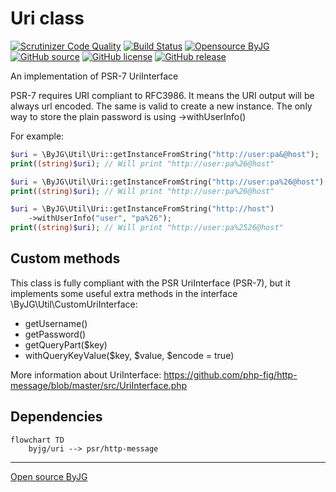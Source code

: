 # Uri class

[![Scrutinizer Code Quality](https://scrutinizer-ci.com/g/byjg/uri/badges/quality-score.png?b=master)](https://scrutinizer-ci.com/g/byjg/uri/?branch=master)
[![Build Status](https://github.com/byjg/uri/actions/workflows/phpunit.yml/badge.svg?branch=master)](https://github.com/byjg/uri/actions/workflows/phpunit.yml)
[![Opensource ByJG](https://img.shields.io/badge/opensource-byjg-success.svg)](http://opensource.byjg.com)
[![GitHub source](https://img.shields.io/badge/Github-source-informational?logo=github)](https://github.com/byjg/uri/)
[![GitHub license](https://img.shields.io/github/license/byjg/uri.svg)](https://opensource.byjg.com/opensource/licensing.html)
[![GitHub release](https://img.shields.io/github/release/byjg/uri.svg)](https://github.com/byjg/uri/releases/)

An implementation of PSR-7 UriInterface

PSR-7 requires URI compliant to RFC3986. It means the URI output will be always url encoded. The same is valid to create a new instance.
The only way to store the plain password is using ->withUserInfo()

For example:

```php
$uri = \ByJG\Util\Uri::getInstanceFromString("http://user:pa&@host");
print((string)$uri); // Will print "http://user:pa%26@host"

$uri = \ByJG\Util\Uri::getInstanceFromString("http://user:pa%26@host");
print((string)$uri); // Will print "http://user:pa%26@host"

$uri = \ByJG\Util\Uri::getInstanceFromString("http://host")
    ->withUserInfo("user", "pa%26");
print((string)$uri); // Will print "http://user:pa%2526@host"
```

## Custom methods

This class is fully compliant with the PSR UriInterface (PSR-7), but it implements some useful extra methods in
the interface \ByJG\Util\CustomUriInterface:

- getUsername()
- getPassword()
- getQueryPart($key)
- withQueryKeyValue($key, $value, $encode = true)

More information about UriInterface:
<https://github.com/php-fig/http-message/blob/master/src/UriInterface.php>

## Dependencies

```mermaid
flowchart TD
    byjg/uri --> psr/http-message
```

----
[Open source ByJG](http://opensource.byjg.com)
